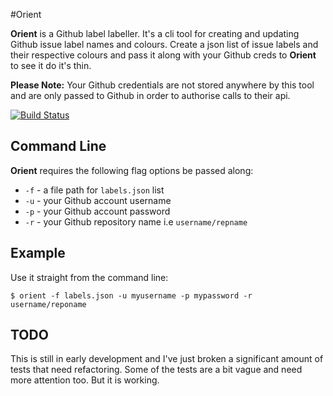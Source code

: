 #Orient

**Orient** is a Github label labeller. It's a cli tool for creating and updating Github issue label names and colours. Create a json list of issue labels and their respective colours and pass it along with your Github creds to **Orient** to see it do it's thin.


**Please Note:** Your Github credentials are not stored anywhere by this tool and are only passed to Github in order to authorise calls to their api.

[![Build Status](https://travis-ci.org/chasevida/orient.svg)](https://travis-ci.org/chasevida/orient)

## Command Line
**Orient** requires the following flag options be passed along:

*	`-f` - a file path for `labels.json` list
*	`-u` - your Github account username
*	`-p` - your Github account password
*	`-r` - your Github repository name i.e `username/repname`


## Example

Use it straight from the command line:

	$ orient -f labels.json -u myusername -p mypassword -r username/reponame
	
	
## TODO
This is still in early development and I've just broken a significant amount of tests that need refactoring. Some of the tests are a bit vague and need more attention too. But it is working.